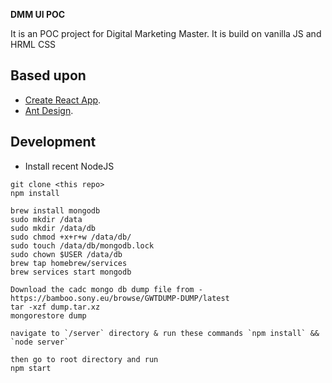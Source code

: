 **DMM UI POC**

It is an POC project for Digital Marketing Master. It is build on vanilla JS and HRML CSS

## Based upon

- [Create React App](https://github.com/facebookincubator/create-react-app).
- [Ant Design](https://ant.design/components).

## Development

- Install recent NodeJS

```
git clone <this repo>
npm install

brew install mongodb
sudo mkdir /data
sudo mkdir /data/db
sudo chmod +x+r+w /data/db/
sudo touch /data/db/mongodb.lock
sudo chown $USER /data/db
brew tap homebrew/services
brew services start mongodb

Download the cadc mongo db dump file from - https://bamboo.sony.eu/browse/GWTDUMP-DUMP/latest
tar -xzf dump.tar.xz
mongorestore dump

navigate to `/server` directory & run these commands `npm install` && `node server`

then go to root directory and run
npm start
```
